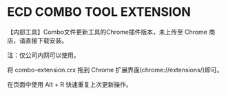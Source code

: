 ECD COMBO TOOL EXTENSION
==========

【内部工具】Combo文件更新工具的Chrome插件版本，未上传至 Chrome 商店，请直接下载安装。

 注：仅公司内网可以使用。

 将 combo-extension.crx 拖到 Chrome 扩展界面(chrome://extensions/)即可。

 在页面中使用 Alt + R 快速重复上次更新操作。
